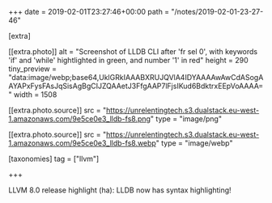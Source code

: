 +++
date = 2019-02-01T23:27:46+00:00
path = "/notes/2019-02-01-23-27-46"

[extra]

[[extra.photo]]
alt = "Screenshot of LLDB CLI after 'fr sel 0', with keywords 'if' and 'while' hightlighted in green, and number '1' in red"
height = 290
tiny_preview = "data:image/webp;base64,UklGRkIAAABXRUJQVlA4IDYAAAAwAwCdASogAAYAPxFysFAsJqSisAgBgCIJZQAAetJ3FfgAAP7lFjsIKud6BdktrxEEpVoAAAA="
width = 1508

[[extra.photo.source]]
src = "https://unrelentingtech.s3.dualstack.eu-west-1.amazonaws.com/9e5ce0e3_lldb-fs8.png"
type = "image/png"

[[extra.photo.source]]
src = "https://unrelentingtech.s3.dualstack.eu-west-1.amazonaws.com/9e5ce0e3_lldb-fs8.webp"
type = "image/webp"

[taxonomies]
tag = ["llvm"]

+++

LLVM 8.0 release highlight (ha): LLDB now has syntax highlighting!